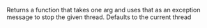 Returns a function that takes one arg and uses that as an exception message
  to stop the given thread.  Defaults to the current thread